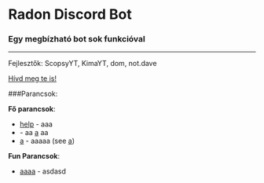 # Radon Discord Bot

### Egy megbízható bot sok funkcióval

---

Fejlesztők: ScopsyYT, KimaYT, dom, not.dave

<a href="http://invite.radonbot.tk">Hívd meg te is!</a>

###Parancsok:

**Fő parancsok**:
- [help]() - aaa
- []() - aa [a](aaas) aa
- [a]() - aaaaa (see [a](aaaa))

**Fun Parancsok**:

- [aaaa](asdasdasb) - asdasd
